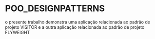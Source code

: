 # POO_DESIGNPATTERNS
o presente trabalho demonstra uma aplicação relacionada ao padrão de projeto VISITOR e a outra aplicação relacionada ao padrão de projeto FLYWEIGHT 
